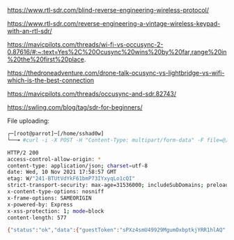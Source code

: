 
https://www.rtl-sdr.com/blind-reverse-engineering-wireless-protocol/

https://www.rtl-sdr.com/reverse-engineering-a-vintage-wireless-keypad-with-an-rtl-sdr/

https://mavicpilots.com/threads/wi-fi-vs-occusync-2-0.87616/#:~:text=Yes%2C%20Ocusync%20wins%20by%20far,range%20in%20the%20first%20place.

https://thedroneadventure.com/drone-talk-ocusync-vs-lightbridge-vs-wifi-which-is-the-best-connection

https://mavicpilots.com/threads/occusync-and-sdr.82743/

https://swling.com/blog/tag/sdr-for-beginners/

File uploading:

```sh
┌─[root@parrot]─[/home/sshad0w]
└──╼ #curl -i -X POST -H "Content-Type: multipart/form-data" -F file=@/home/sshad0w/Documents/drone-pwn/first-scans/First_Wireshark_capture.pcapng https://store4.gofile.io/uploadFile

HTTP/2 200 
access-control-allow-origin: *
content-type: application/json; charset=utf-8
date: Wed, 10 Nov 2021 17:58:57 GMT
etag: W/"241-BTUtVdYkF61bmP73IYxyqLo1cQI"
strict-transport-security: max-age=31536000; includeSubDomains; preload
x-content-type-options: nosniff
x-frame-options: SAMEORIGIN
x-powered-by: Express
x-xss-protection: 1; mode=block
content-length: 577

{"status":"ok","data":{"guestToken":"sPXz4smU49929MgumOxbptkjYRR1hlAQ","downloadPage":"https://gofile.io/d/A06HBU","code":"A06HBU","parentFolder":"3d419916-2961-4d05-955d-96d71d00db37","fileId":"0fc12cb9-4a2d-490a-986a-a8d8ac7f91db","fileName":"First_Wireshark_capture.pcapng","md5":"9ae9177fac010a5be8c7eaf9d25f5b73","directLink":"https://store4.gofile.io/download/0fc12cb9-4a2d-490a-986a-a8d8ac7f91db/First_Wireshark_capture.pcapng","info":"Direct links only work if your account is a donor account. Standard accounts will have their links redirected to the download page."}}
```